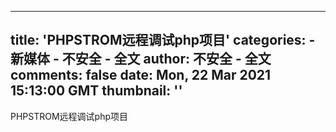 
---
title: 'PHPSTROM远程调试php项目'
categories: 
    - 新媒体
    - 不安全 - 全文
author: 不安全 - 全文
comments: false
date: Mon, 22 Mar 2021 15:13:00 GMT
thumbnail: ''
---

<div>   
PHPSTROM远程调试php项目  
</div>
            